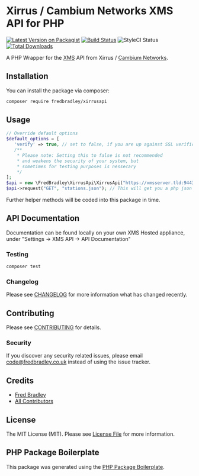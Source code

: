 # Xirrus / Cambium Networks XMS API for PHP

[![Latest Version on Packagist](https://img.shields.io/packagist/v/fredbradley/xirrusapi.svg?style=flat-square)](https://packagist.org/packages/fredbradley/xirrusapi)
[![Build Status](https://img.shields.io/travis/fredbradley/xirrusapi/master.svg?style=flat-square)](https://travis-ci.org/fredbradley/xirrusapi)
![StyleCI Status](https://github.styleci.io/repos/7548986/shield)
[![Total Downloads](https://img.shields.io/packagist/dt/fredbradley/xirrusapi.svg?style=flat-square)](https://packagist.org/packages/fredbradley/xirrusapi)

A PHP Wrapper for the [XMS](https://www.cambiumnetworks.com/products/software/xms-enterprise/) API from Xirrus / [Cambium Networks](https://www.cambiumnetworks.com/).   

## Installation

You can install the package via composer:

```bash
composer require fredbradley/xirrusapi
```

## Usage

``` php
// Override default options
$default_options = [
   'verify' => true, // set to false, if you are up against SSL verification issues 
   /**
    * Please note: Setting this to false is not recommended 
    * and weakens the security of your system, but
    * sometimes for testing purposes is nessecary
    */
];
$api = new \FredBradley\XirrusApi\XirrusApi("https://xmsserver.tld:9443", "exampleusername", "examplepassword", $default_options);
$api->request("GET", "stations.json"); // This will get you a php json object of your api result dataset
```
Further helper methods will be coded into this package in time.

## API Documentation
Documentation can be found locally on your own XMS Hosted appliance, under "Settings -> XMS API -> API Documentation"

### Testing

``` bash
composer test
```

### Changelog

Please see [CHANGELOG](CHANGELOG.md) for more information what has changed recently.

## Contributing

Please see [CONTRIBUTING](CONTRIBUTING.md) for details.

### Security

If you discover any security related issues, please email code@fredbradley.co.uk instead of using the issue tracker.

## Credits

- [Fred Bradley](https://github.com/fredbradley)
- [All Contributors](../../contributors)

## License

The MIT License (MIT). Please see [License File](LICENSE.md) for more information.

## PHP Package Boilerplate

This package was generated using the [PHP Package Boilerplate](https://laravelpackageboilerplate.com).
